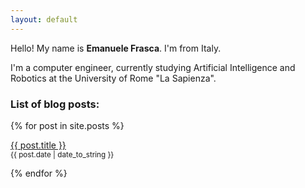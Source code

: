 ```yaml
---
layout: default
---
```


Hello! My name is **Emanuele Frasca**. I'm from Italy.

I'm a computer engineer, currently studying Artificial Intelligence and Robotics at the University of Rome "La Sapienza".

### List of blog posts:

{% for post in site.posts %}
<p>
  <a href="{{ post.url }}">{{ post.title }}</a>
  <br>
  <small>{{ post.date | date_to_string }}</small>
</p>
{% endfor %}